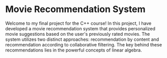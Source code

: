 # Movie Recommendation System

Welcome to my final project for the C++ course! In this project, 
I have developed a movie recommendation system that provides personalized movie suggestions based on the user's previously rated movies. 
The system utilizes two distinct approaches: 
recommendation by content and recommendation according to collaborative filtering. 
The key behind these recommendations lies in the powerful concepts of linear algebra.
